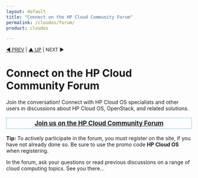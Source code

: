 ```yaml
---
layout: default
title: "Connect on the HP Cloud Community Forum"
permalink: /cloudos/forum/
product: cloudos

---
```

<!--PUBLISHED-->


<p style="font-size: small;"> <a href="/cloudos/">&#9664; PREV</a> | <a href="/cloudos/">&#9650; UP</a> | NEXT &#9654; </p>

# Connect on the HP Cloud Community Forum

Join the conversation! Connect with HP Cloud OS specialists and other users in discussions about HP Cloud OS, OpenStack, and related solutions.  

<p style="border: 1px dotted #1796D3; padding: 4px 4px 4px 4px; font-weight:bold; font-size:larger; text-align:center;"><a href="http://community.hpcloud.com/forum" target="forum"> Join us on the HP Cloud Community Forum </a> </p>

**Tip:** To actively participate in the forum, you must register on the site, if you have not already done so. Be sure to use the promo code **HP Cloud OS** when registering.

In the forum, ask your questions or read previous discussions on a range of cloud computing topics. See you there...
